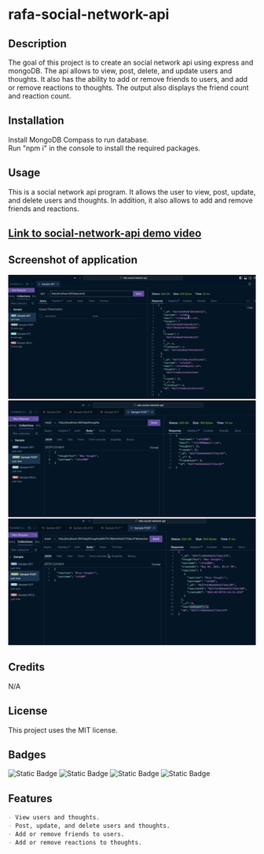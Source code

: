 # rafa-social-network-api

## Description

The goal of this project is to create an social network api using express and mongoDB. The api allows to view, post, delete, and update users and thoughts. It also has the ability to add or remove friends to users, and add or remove reactions to thoughts. The output also displays the friend count and reaction count. 

## Installation

Install MongoDB Compass to run database.\
Run "npm i" in the console to install the required packages.

## Usage

This is a social network api program. It allows the user to view, post, update, and delete users and thoughts. In addition, it also allows to add and remove friends and reactions.

## [Link to social-network-api demo video](https://drive.google.com/file/d/1RW7TODrVKrR_-sdv5iF-Z3_yosoerh5u/view?usp=share_link)

## Screenshot of application

![screenshot of social-network-api](./assets/images/1.png)
![screenshot of social-network-api](./assets/images/2.png)
![screenshot of social-network-api](./assets/images/3.png)

## Credits

N/A

## License

This project uses the MIT license.

## Badges

![Static Badge](https://img.shields.io/badge/JavaScript-orange)
![Static Badge](https://img.shields.io/badge/MongoDB-blue)
![Static Badge](https://img.shields.io/badge/Mongoose-purple)
![Static Badge](https://img.shields.io/badge/Express-green)


## Features
```md
- View users and thoughts.
- Post, update, and delete users and thoughts.
- Add or remove friends to users.
- Add or remove reactions to thoughts.
```
